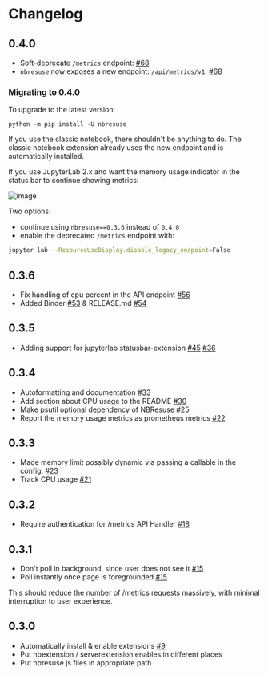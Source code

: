 # Changelog

## 0.4.0

- Soft-deprecate `/metrics` endpoint: [#68](https://github.com/yuvipanda/jupyter-resource-usage/pull/68)
- `nbresuse` now exposes a new endpoint: `/api/metrics/v1`: [#68](https://github.com/yuvipanda/jupyter-resource-usage/pull/68)

### Migrating to 0.4.0

To upgrade to the latest version:

```
python -m pip install -U nbresuse
```

If you use the classic notebook, there shouldn't be anything to do. The classic notebook extension already uses the new endpoint and is automatically installed.

If you use JupyterLab 2.x and want the memory usage indicator in the status bar to continue showing metrics:

![image](https://user-images.githubusercontent.com/591645/99947412-3c8b0000-2d78-11eb-868a-6a2da419a957.png)

Two options:

- continue using `nbresuse==0.3.6` instead of `0.4.0`
- enable the deprecated `/metrics` endpoint with:

```bash
jupyter lab --ResourceUseDisplay.disable_legacy_endpoint=False
```

## 0.3.6

- Fix handling of cpu percent in the API endpoint [#56](https://github.com/yuvipanda/jupyter-resource-usage/pull/56)
- Added Binder  [#53](https://github.com/yuvipanda/jupyter-resource-usage/pull/53) & RELEASE.md [#54](https://github.com/yuvipanda/jupyter-resource-usage/pull/54)

## 0.3.5

- Adding support for jupyterlab statusbar-extension [#45](https://github.com/yuvipanda/jupyter-resource-usage/pull/45) [#36](https://github.com/yuvipanda/jupyter-resource-usage/issues/36)

## 0.3.4

- Autoformatting and documentation [#33](https://github.com/yuvipanda/jupyter-resource-usage/pull/33)
- Add section about CPU usage to the README [#30](https://github.com/yuvipanda/jupyter-resource-usage/pull/30)
- Make psutil optional dependency of NBResuse [#25](https://github.com/yuvipanda/jupyter-resource-usage/pull/25)
- Report the memory usage metrics as prometheus metrics [#22](https://github.com/yuvipanda/jupyter-resource-usage/pull/22)

## 0.3.3

- Made memory limit possibly dynamic via passing a callable in the config. [#23](https://github.com/yuvipanda/jupyter-resource-usage/pull/23)
- Track CPU usage [#21](https://github.com/yuvipanda/jupyter-resource-usage/pull/21)

## 0.3.2

- Require authentication for /metrics API Handler [#18](https://github.com/yuvipanda/jupyter-resource-usage/pull/18)

## 0.3.1

- Don't poll in background, since user does not see it [#15](https://github.com/yuvipanda/jupyter-resource-usage/pull/15)
- Poll instantly once page is foregrounded [#15](https://github.com/yuvipanda/jupyter-resource-usage/pull/15)

This should reduce the number of /metrics requests massively, with minimal interruption to user experience.

## 0.3.0

- Automatically install & enable extensions [#9](https://github.com/yuvipanda/jupyter-resource-usage/pull/9)
- Put nbextension / serverextension enables in different places
- Put nbresuse js files in appropriate path

